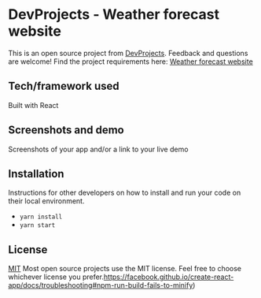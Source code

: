 # DevProjects - Weather forecast website

This is an open source project from [DevProjects](http://www.codementor.io/projects). Feedback and questions are welcome! Find the project requirements here: [Weather forecast website](https://www.codementor.io/projects/web/weather-forecast-website-atx32lz7zb)

## Tech/framework used

Built with React

## Screenshots and demo

Screenshots of your app and/or a link to your live demo

## Installation

Instructions for other developers on how to install and run your code on their local environment.

- `yarn install`
- `yarn start`

## License

[MIT](https://choosealicense.com/licenses/mit/) Most open source projects use the MIT license. Feel free to choose whichever license you prefer.https://facebook.github.io/create-react-app/docs/troubleshooting#npm-run-build-fails-to-minify)
